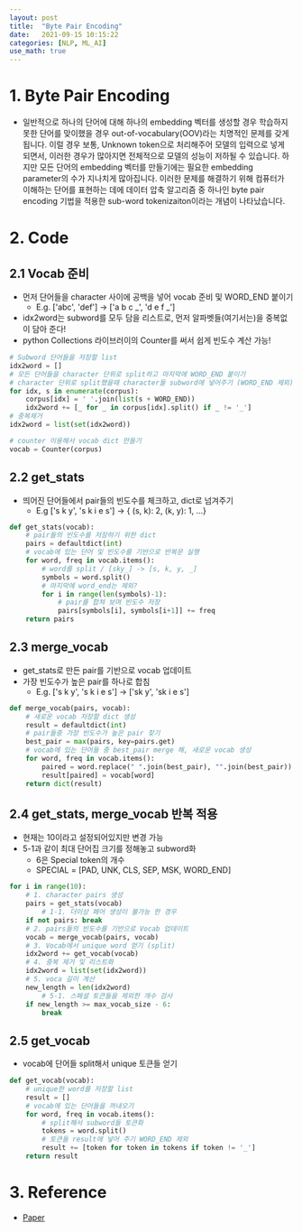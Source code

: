 ```yaml
---
layout: post
title:  "Byte Pair Encoding"
date:   2021-09-15 10:15:22
categories: [NLP, ML_AI]
use_math: true
---
```


# 1. Byte Pair Encoding
* 일반적으로 하나의 단어에 대해 하나의 embedding 벡터를 생성할 경우 학습하지 못한 단어를 맞이했을 경우 out-of-vocabulary(OOV)라는 치명적인 문제를 갖게 됩니다. 이럴 경우 보통, Unknown token으로 처리해주어 모델의 입력으로 넣게 되면서, 이러한 경우가 많아지면 전체적으로 모델의 성능이 저하될 수 있습니다. 하지만 모든 단어의 embedding 벡터를 만들기에는 필요한 embedding parameter의 수가 지나치게 많아집니다. 이러한 문제를 해결하기 위해 컴퓨터가 이해하는 단어를 표현하는 데에 데이터 압축 알고리즘 중 하나인 byte pair encoding 기법을 적용한 sub-word tokenizaiton이라는 개념이 나타났습니다.

# 2. Code
## 2.1 Vocab 준비
* 먼저 단어들을 character 사이에 공백을 넣어 vocab 준비 및 WORD_END 붙이기
    * E.g. ['abc', 'def'] $\rightarrow$ ['a b c _', 'd e f _']
* idx2word는 subword를 모두 담을 리스트로, 먼저 알파벳들(여기서는)을 중복없이 담아 준다!
* python Collections 라이브러이의 Counter를 써서 쉽게 빈도수 계산 가능!
```python
# Subword 단어들을 저장할 list
idx2word = []
# 모든 단어들을 character 단위로 split하고 마지막에 WORD_END 붙이기
# character 단위로 split했을때 character들 subword에 넣어주기 (WORD_END 제외)
for idx, s in enumerate(corpus):
    corpus[idx] = ' '.join(list(s + WORD_END))
    idx2word += [_ for _ in corpus[idx].split() if _ != '_']
# 중복제거
idx2word = list(set(idx2word))

# counter 이용해서 vocab dict 만들기
vocab = Counter(corpus)
```

## 2.2 get_stats
* 띄어진 단어들에서 pair들의 빈도수를 체크하고, dict로 넘겨주기
    * E.g ['s k y', 's k i e s'] $\rightarrow$ { (s, k): 2, (k, y): 1, ...}

```python
def get_stats(vocab):
    # pair들의 빈도수를 저장하기 위한 dict
    pairs = defaultdict(int)
    # vocab에 있는 단어 및 빈도수를 기반으로 반복문 실행
    for word, freq in vocab.items():
        # word를 split / [sky_] -> [s, k, y, _]
        symbols = word.split()
        # 마지막에 word_end는 제외?
        for i in range(len(symbols)-1):
            # pair를 합쳐 보며 빈도수 저장
            pairs[symbols[i], symbols[i+1]] += freq
    return pairs
```
## 2.3 merge_vocab
* get_stats로 만든 pair를 기반으로 vocab 업데이트
* 가장 빈도수가 높은 pair를 하나로 합침
    * E.g. ['s k y', 's k i e s'] $\rightarrow$ ['sk y', 'sk i e s']

```python
def merge_vocab(pairs, vocab):
    # 새로운 vocab 저장할 dict 생성
    result = defaultdict(int)
    # pair들중 가장 빈도수가 높은 pair 찾기
    best_pair = max(pairs, key=pairs.get)
    # vocab에 있는 단어들 중 best_pair merge 해, 새로운 vocab 생성
    for word, freq in vocab.items():
        paired = word.replace(" ".join(best_pair), "".join(best_pair))
        result[paired] = vocab[word]
    return dict(result)
```

## 2.4 get_stats, merge_vocab 반복 적용
* 현재는 10이라고 설정되어있지만 변경 가능
* 5-1과 같이 최대 단어집 크기를 정해놓고 subword화
    * 6은 Special token의 개수
    * SPECIAL = [PAD, UNK, CLS, SEP, MSK, WORD_END]
```python
for i in range(10):
    # 1. character pairs 생성
    pairs = get_stats(vocab)  
        # 1-1. 더이상 페어 생성이 불가능 한 경우
    if not pairs: break
    # 2. pairs들의 빈도수를 기반으로 Vocab 업데이트
    vocab = merge_vocab(pairs, vocab)
    # 3. Vocab에서 unique word 얻기 (split)
    idx2word += get_vocab(vocab)
    # 4. 중복 제거 및 리스트화
    idx2word = list(set(idx2word))
    # 5. voca 길이 계산
    new_length = len(idx2word)
        # 5-1. 스페셜 토큰들을 제외한 개수 검사
    if new_length >= max_vocab_size - 6:
        break
```

## 2.5 get_vocab
* vocab에 단어들 split해서 unique 토큰들 얻기

```python
def get_vocab(vocab):
    # unique한 word를 저장할 list
    result = []
    # vocab에 있는 단어들을 꺼내오기
    for word, freq in vocab.items():
        # split해서 subword들 토큰화
        tokens = word.split()
        # 토큰들 result에 넣어 주기 WORD_END 제외
        result += [token for token in tokens if token != '_']
    return result
```

# 3. Reference
* [Paper](https://arxiv.org/pdf/1508.07909.pdf)